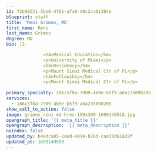 ```yaml
---
id: 72b08221-5be0-4f61-a7a6-d0c2ca81304e
blueprint: staff
title: 'Reni Grimes, MD'
first_name: Reni
last_name: Grimes
degree: MD
bio: |2-

              <h4>Medical Education</h4>
              <p>University of Miami</p>
              <h4>Residency</h4>
              <p>Mount Sinai Medical Ctr of FL</p>
              <h4>Fellowship</h4>
              <p>Mount Sinai Medical Ctr of FL</p>
          
primary_specialty: 186c5f8a-7909-469e-b5f9-a0a235098205
services:
  - 186c5f8a-7909-469e-b5f9-a0a235098205
show_call_to_action: false
image: grimes_reni-md-hres-199x300-1699149518.jpg
opengraph_title: '{{ meta_title }}'
opengraph_description: '{{ meta_description }}'
noindex: false
updated_by: b4edca85-1aed-4414-b76d-caa31d61829f
updated_at: 1699149553
---
```

